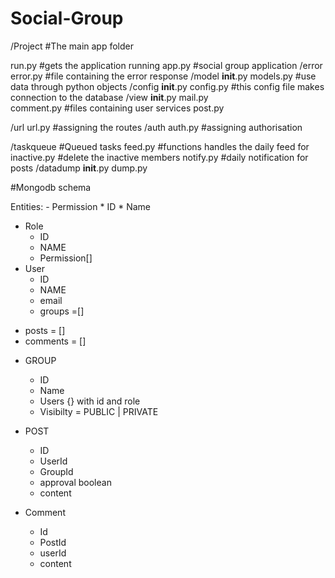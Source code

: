 # Social-Group


/Project #The main app folder

run.py		#gets the application running
app.py		#social group application
/error
	error.py	#file containing the error response
/model
	__init__.py
	models.py		#use data through python objects 
/config
	__init__.py
	config.py 		#this config file makes connection to the database
/view
	__init__.py
	mail.py			
	comment.py		#files containing user services
	post.py
	

/url
	url.py			#assigning the routes
/auth
	auth.py			#assigning authorisation

/taskqueue			#Queued tasks
	feed.py			#functions handles the daily feed for
	inactive.py		#delete the inactive members
	notify.py		#daily notification for posts
/datadump
	__init__.py
	dump.py
  
  
#Mongodb schema

Entities: - Permission * ID * Name

- Role
    * ID
    * NAME
    * Permission[]
- User
    * ID
    * NAME
    * email
    * groups =[]
* posts = []
* comments = []
- GROUP
    * ID
    * Name
    * Users {} with id and role
    * Visibilty = PUBLIC | PRIVATE
- POST
    * ID
    * UserId
    * GroupId
    * approval boolean
    * content

- Comment
    * Id
    * PostId
    * userId
    * content
